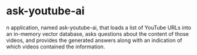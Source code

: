 # ask-youtube-ai
n application, named ask-youtube-ai, that loads a list of YouTube URLs into an in-memory vector database, asks questions about the content of those videos, and provides the generated answers along with an indication of which videos contained the information.
